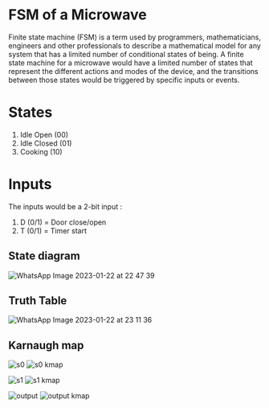 # FSM of a Microwave

Finite state machine (FSM) is a term used by programmers, mathematicians, engineers and other professionals to describe a mathematical model for any system that has a limited number of conditional states of being. A finite state machine for a microwave would have a limited number of states that represent the different actions and modes of the device, and the transitions between those states would be triggered by specific inputs or events.

# States

1.  Idle Open (00)
2.  Idle Closed (01)
3.  Cooking (10)


# Inputs
The inputs would be a 2-bit input :

  1. D (0/1) = Door close/open
  2. T (0/1) = Timer start



## State diagram
![WhatsApp Image 2023-01-22 at 22 47 39](https://user-images.githubusercontent.com/114073725/213926847-76edb368-3e42-40f3-babf-c3b3875af720.jpeg)





## Truth Table
![WhatsApp Image 2023-01-22 at 23 11 36](https://user-images.githubusercontent.com/114073725/213926849-f0642e24-0fcf-40de-a538-60a2f1f22b13.jpeg)




## Karnaugh map
![s0](https://user-images.githubusercontent.com/114073725/213926876-752c1b60-e139-4ac3-851c-7bfdd0d1a1a6.png)
![s0 kmap](https://user-images.githubusercontent.com/114073725/213926879-465b7013-1a71-4268-bbc2-67fd2be5ccbc.png)

![s1](https://user-images.githubusercontent.com/114073725/213926892-55b8af9b-0644-4c79-8ae0-84255506166c.png)
![s1 kmap](https://user-images.githubusercontent.com/114073725/213926902-e1cb4285-47c0-4558-b616-c31654553138.png)

![output](https://user-images.githubusercontent.com/114073725/213926913-43133564-77f8-4e70-9679-83c69b359313.png)
![output kmap](https://user-images.githubusercontent.com/114073725/213926918-a6dc5212-863a-490a-b4e8-5a0cb58beb54.png)






